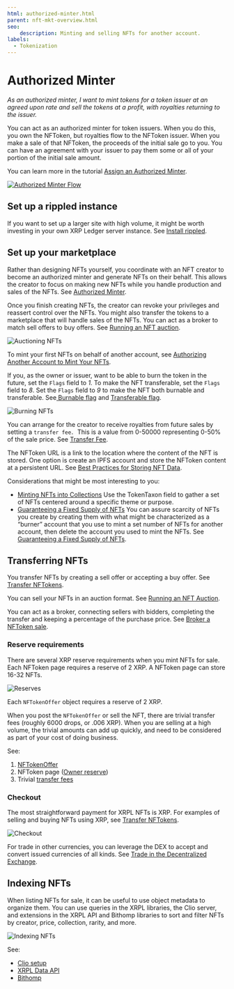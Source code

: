 ```yaml
---
html: authorized-minter.html
parent: nft-mkt-overview.html
seo:
    description: Minting and selling NFTs for another account.
labels:
  - Tokenization
---
```

# Authorized Minter

_As an authorized minter, I want to mint tokens for a token issuer at an agreed upon rate and sell the tokens at a profit, with royalties returning to the issuer._

You can act as an authorized minter for token issuers. When you do this, you own the NFToken, but royalties flow to the NFToken issuer. When you make a sale of that NFToken, the proceeds of the initial sale go to you. You can have an agreement with your issuer to pay them some or all of your portion of the initial sale amount.

You can learn more in the tutorial [Assign an Authorized Minter](../../tutorials/javascript/nfts/assign-an-authorized-minter.md).

[![Authorized Minter Flow](/docs/img/nft-mkt-auth-minter.png "Authorized Minter Flow")](/docs/img/nft-mkt-auth-minter.png)

## Set up a rippled instance

If you want to set up a larger site with high volume, it might be worth investing in your own XRP Ledger server instance. See [Install rippled](../../infrastructure/installation/index.md).

## Set up your marketplace

Rather than designing NFTs yourself, you coordinate with an NFT creator to become an authorized minter and generate NFTs on their behalf. This allows the creator to focus on making new NFTs while you handle production and sales of the NFTs. See [Authorized Minter](../../concepts/tokens/nfts/authorizing-another-minter.md).

Once you finish creating NFTs, the creator can revoke your privileges and reassert control over the NFTs. You might also transfer the tokens to a marketplace that will handle sales of the NFTs. You can act as a broker to match sell offers to buy offers. See [Running an NFT auction](../../concepts/tokens/nfts/running-an-nft-auction.md).

![Auctioning NFTs](/docs/img/uc-nft-transferring-nfts.png)

To mint your first NFTs on behalf of another account, see [Authorizing Another Account to Mint Your NFTs](../../tutorials/javascript/nfts/assign-an-authorized-minter.md).

If you, as the owner or issuer, want to be able to burn the token in the future, set the `Flags` field to _1._ To make the NFT transferable, set the `Flags` field to _8_. Set the `Flags` field to _9_ to make the NFT both burnable and transferable. See[ Burnable flag](../../references/protocol/data-types/nftoken.md#nftoken-flags) and [Transferable flag](../../references/protocol/data-types/nftoken.md#nftoken-flags).

![Burning NFTs](/docs/img/uc-nft-burn.png)

You can arrange for the creator to receive royalties from future sales by setting a <code>transfer fee<em>. </em></code>This is a value from 0-50000 representing 0-50% of the sale price. See [Transfer Fee](../../references/protocol/data-types/nftoken.md#transferfee).

The NFToken URL is a link to the location where the content of the NFT is stored. One option is create an IPFS account and store the NFToken content at a persistent URL. See [Best Practices for Storing NFT Data](https://docs.ipfs.io/how-to/best-practices-for-nft-data).

Considerations that might be most interesting to you:

* [Minting NFTs into Collections](../../concepts/tokens/nfts/collections.md)
Use the TokenTaxon field to gather a set of NFTs centered around a specific theme or purpose.
* [Guaranteeing a Fixed Supply of NFTs](../../concepts/tokens/nfts/guaranteeing-a-fixed-supply.md)
You can assure scarcity of NFTs you create by creating them with what might be characterized as a “burner” account that you use to mint a set number of NFTs for another account, then delete the account you used to mint the NFTs. See [Guaranteeing a Fixed Supply of NFTs](../../concepts/tokens/nfts/guaranteeing-a-fixed-supply.md).

## Transferring NFTs

You transfer NFTs by creating a sell offer or accepting a buy offer. See [Transfer NFTokens](../../tutorials/javascript/nfts/transfer-nfts.md).

You can sell your NFTs in an auction format. See [Running an NFT Auction](../../concepts/tokens/nfts/running-an-nft-auction.md).

You can act as a broker, connecting sellers with bidders, completing the transfer and keeping a percentage of the purchase price. See [Broker a NFToken sale](../../tutorials/javascript/nfts/broker-an-nft-sale.md).

### Reserve requirements

There are several XRP reserve requirements when you mint NFTs for sale. Each NFToken page requires a reserve of 2 XRP. A NFToken page can store 16-32 NFTs.

![Reserves](/docs/img/uc-nft-reserves.png)

Each `NFTokenOffer` object requires a reserve of 2 XRP.

When you post the `NFTokenOffer` or sell the NFT, there are trivial transfer fees (roughly 6000 drops, or .006 XRP). When you are selling at a high volume, the trivial amounts can add up quickly, and need to be considered as part of your cost of doing business.

See:

1. [NFTokenOffer](../../concepts/tokens/nfts/reserve-requirements.md#nftokenoffer-reserve)
2. NFToken page ([Owner reserve](../../concepts/tokens/nfts/reserve-requirements.md#owner-reserve))
3. Trivial [transfer fees](../../concepts/tokens/transfer-fees.md)

### Checkout

The most straightforward payment for XRPL NFTs is XRP. For examples of selling and buying NFTs using XRP, see [Transfer NFTokens](../../tutorials/javascript/nfts/transfer-nfts.md).

![Checkout](/docs/img/uc-nft-checkout.png)

For trade in other currencies, you can leverage the DEX to accept and convert issued currencies of all kinds. See [Trade in the Decentralized Exchange](../../tutorials/how-tos/use-tokens/trade-in-the-decentralized-exchange.md#trade-in-the-decentralized-exchange).

## Indexing NFTs

When listing NFTs for sale, it can be useful to use object metadata to organize them. You can use queries in the XRPL libraries, the Clio server, and extensions in the XRPL API and Bithomp libraries to sort and filter NFTs by creator, price, collection, rarity, and more.

![Indexing NFTs](/docs/img/uc-nft-indexing.png)

See:

- [Clio setup](../../infrastructure/installation/install-clio-on-ubuntu.md)
- [XRPL Data API](https://api.xrpldata.com/docs/static/index.html#/)
- [Bithomp](https://docs.bithomp.com/#nft-xls-20)

<!--
[Clio setup](../../infrastructure/installation/install-clio-on-ubuntu.md)

[https://api.xrpldata.com/docs/static/index.html#/](https://api.xrpldata.com/docs/static/index.html#/)

[https://docs.bithomp.com/#nft-xls-20](https://docs.bithomp.com/#nft-xls-20)

Sorting and filtering [No link]
    Creator - nft_info (issuer field)
    Price - nft_sell_offer->offers->amount field)
    Popularity - ?
    Newly listed
    Collection - nft_info (token taxon field)
    XRP vs $ vs IOUs
Search [No link]
Featured NFTs [No link]
Supplement Information [No link]
    Rarity
    Floor price
    History
        Number of owners
        Price History
 -->
